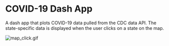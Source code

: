 # COVID-19 Dash App
A dash app that plots COVID-19 data pulled from the CDC data API. The state-specific data is displayed when the user clicks on a state on the map.

![map_click.gif](map_click.gif)
